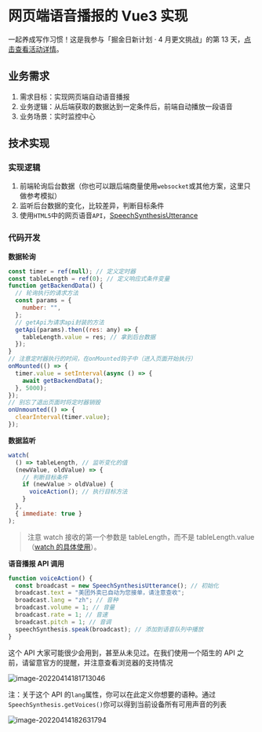 # 网页端语音播报的 Vue3 实现

一起养成写作习惯！这是我参与「掘金日新计划 · 4 月更文挑战」的第 13 天，[点击查看活动详情](https://juejin.cn/post/7080800226365145118)。

## 业务需求

1. 需求目标：实现网页端自动语音播报
2. 业务逻辑：从后端获取的数据达到一定条件后，前端自动播放一段语音
3. 业务场景：实时监控中心

## 技术实现

### 实现逻辑

1. 前端轮询后台数据（你也可以跟后端商量使用`websocket`或其他方案，这里只做参考模拟）
2. 监听后台数据的变化，比较差异，判断目标条件
3. 使用`HTML5`中的网页语音`API`，[SpeechSynthesisUtterance](https://developer.mozilla.org/zh-CN/docs/Web/API/SpeechSynthesisUtterance)

### 代码开发

**数据轮询**

```javascript
const timer = ref(null); // 定义定时器
const tableLength = ref(0); // 定义响应式条件变量
function getBackendData() {
  // 轮询执行的请求方法
  const params = {
    number: "",
  };
  // getApi为请求api封装的方法
  getApi(params).then((res: any) => {
    tableLength.value = res; // 拿到后台数据
  });
}
// 注意定时器执行的时间，在onMounted钩子中（进入页面开始执行）
onMounted(() => {
  timer.value = setInterval(async () => {
    await getBackendData();
  }, 5000);
});
// 别忘了退出页面时将定时器销毁
onUnmounted(() => {
  clearInterval(timer.value);
});
```

**数据监听**

```javascript
watch(
  () => tableLength, // 监听变化的值
  (newValue, oldValue) => {
    // 判断目标条件
    if (newValue > oldValue) {
      voiceAction(); // 执行目标方法
    }
  },
  { immediate: true }
);
```

> 注意 watch 接收的第一个参数是 tableLength，而不是 tableLength.value（[watch 的具体使用](https://staging-cn.vuejs.org/api/reactivity-core.html#watch)）。

**语音播报 API 调用**

```javascript
function voiceAction() {
  const broadcast = new SpeechSynthesisUtterance(); // 初始化
  broadcast.text = "美团外卖已自动为您接单，请注意查收";
  broadcast.lang = "zh"; // 音种
  broadcast.volume = 1; // 音量
  broadcast.rate = 1; // 音速
  broadcast.pitch = 1; // 音调
  speechSynthesis.speak(broadcast); // 添加到语音队列中播放
}
```

这个 API 大家可能很少会用到，甚至从未见过。在我们使用一个陌生的 API 之前，请留意官方的提醒，并注意查看浏览器的支持情况

![image-20220414181713046](https://gitee.com/huohuomua/pictures/raw/master/202204141817067.png)

注：关于这个 API 的`lang`属性，你可以在此定义你想要的语种。通过`SpeechSynthesis.getVoices()`你可以得到当前设备所有可用声音的列表

![image-20220414182631794](https://gitee.com/huohuomua/pictures/raw/master/202204141826840.png)
